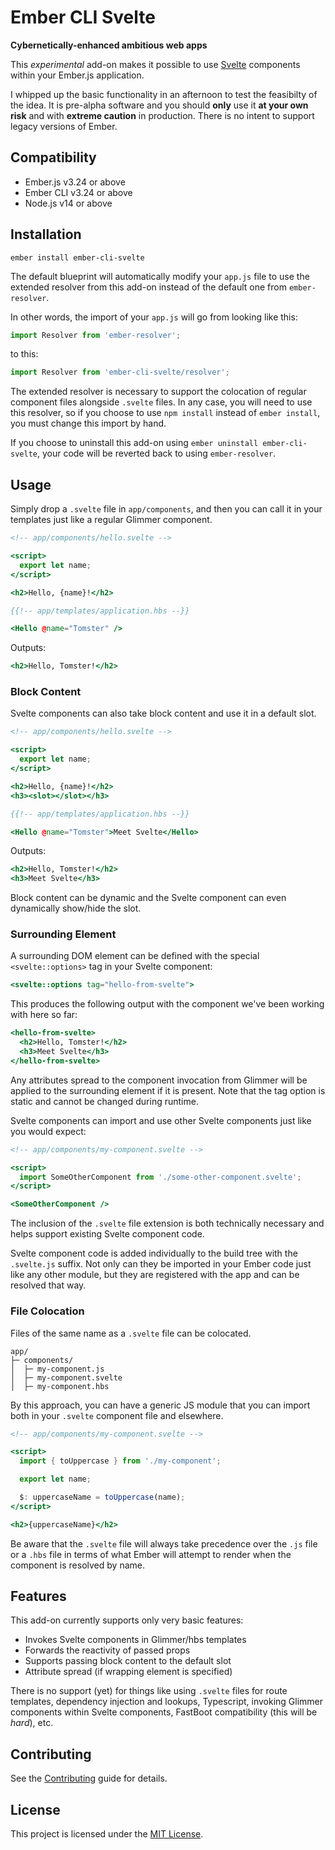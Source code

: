 Ember CLI Svelte
=================

**Cybernetically-enhanced ambitious web apps**

This *experimental* add-on makes it possible to use [Svelte](https://svelte.dev) components within your Ember.js application.

I whipped up the basic functionality in an afternoon to test the feasibilty of the idea.  It is pre-alpha software and you should **only** use it **at your own risk** and with **extreme caution** in production.  There is no intent to support legacy versions of Ember.


## Compatibility

* Ember.js v3.24 or above
* Ember CLI v3.24 or above
* Node.js v14 or above


## Installation

```
ember install ember-cli-svelte
```

The default blueprint will automatically modify your `app.js` file to use the extended resolver from this add-on instead of the default one from `ember-resolver`.

In other words, the import of your `app.js` will go from looking like this:

```javascript
import Resolver from 'ember-resolver';
```

to this:

```javascript
import Resolver from 'ember-cli-svelte/resolver';
```

The extended resolver is necessary to support the colocation of regular component files alongside `.svelte` files.  In any case, you will need to use this resolver, so if you choose to use `npm install` instead of `ember install`, you must change this import by hand.

If you choose to uninstall this add-on using `ember uninstall ember-cli-svelte`, your code will be reverted back to using `ember-resolver`.


## Usage

Simply drop a `.svelte` file in `app/components`, and then you can call it in your templates just like a regular Glimmer component.

```hbs
<!-- app/components/hello.svelte -->

<script>
  export let name;
</script>

<h2>Hello, {name}!</h2>
```

```hbs
{{!-- app/templates/application.hbs --}}

<Hello @name="Tomster" />
```

Outputs:

```hbs
<h2>Hello, Tomster!</h2>
```

### Block Content

Svelte components can also take block content and use it in a default slot.

```hbs
<!-- app/components/hello.svelte -->

<script>
  export let name;
</script>

<h2>Hello, {name}!</h2>
<h3><slot></slot></h3>
```

```hbs
{{!-- app/templates/application.hbs --}}

<Hello @name="Tomster">Meet Svelte</Hello>
```

Outputs:

```hbs
<h2>Hello, Tomster!</h2>
<h3>Meet Svelte</h3>
```

Block content can be dynamic and the Svelte component can even dynamically show/hide the slot.


### Surrounding Element

A surrounding DOM element can be defined with the special `<svelte::options>` tag in your Svelte component:

```hbs
<svelte::options tag="hello-from-svelte">
```

This produces the following output with the component we've been working with here so far:

```hbs
<hello-from-svelte>
  <h2>Hello, Tomster!</h2>
  <h3>Meet Svelte</h3>
</hello-from-svelte>
```

Any attributes spread to the component invocation from Glimmer will be applied to the surrounding element if it is present.  Note that the tag option is static and cannot be changed during runtime.

Svelte components can import and use other Svelte components just like you would expect:

```hbs
<!-- app/components/my-component.svelte -->

<script>
  import SomeOtherComponent from './some-other-component.svelte';
</script>

<SomeOtherComponent />
```

The inclusion of the `.svelte` file extension is both technically necessary and helps support existing Svelte component code.

Svelte component code is added individually to the build tree with the `.svelte.js` suffix.  Not only can they be imported in your Ember code just like any other module, but they are registered with the app and can be resolved that way.


### File Colocation

Files of the same name as a `.svelte` file can be colocated.

```
app/
├─ components/
│  ├─ my-component.js
│  ├─ my-component.svelte
│  ├─ my-component.hbs
```

By this approach, you can have a generic JS module that you can import both in your `.svelte` component file and elsewhere.

```hbs
<!-- app/components/my-component.svelte -->

<script>
  import { toUppercase } from './my-component';

  export let name;

  $: uppercaseName = toUppercase(name);
</script>

<h2>{uppercaseName}</h2>
```

Be aware that the `.svelte` file will always take precedence over the `.js` file or a `.hbs` file in terms of what Ember will attempt to render when the component is resolved by name.


## Features

This add-on currently supports only very basic features:

- Invokes Svelte components in Glimmer/hbs templates
- Forwards the reactivity of passed props
- Supports passing block content to the default slot
- Attribute spread (if wrapping element is specified)

There is no support (yet) for things like using `.svelte` files for route templates, dependency injection and lookups, Typescript, invoking Glimmer components within Svelte components, FastBoot compatibility (this will be *hard*), etc.


## Contributing

See the [Contributing](CONTRIBUTING.md) guide for details.


## License

This project is licensed under the [MIT License](LICENSE.md).
